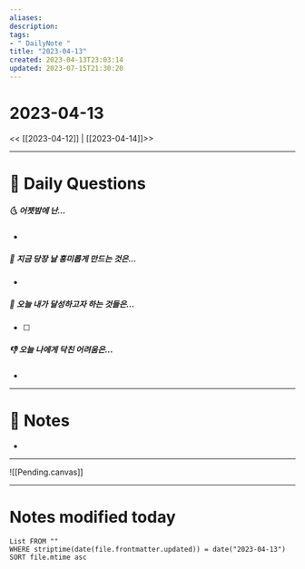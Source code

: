 ```yaml
---
aliases: 
description:
tags:
- " DailyNote "
title: "2023-04-13"
created: 2023-04-13T23:03:14
updated: 2023-07-15T21:30:20
---
```


# 2023-04-13

<< [[2023-04-12]] | [[2023-04-14]]>>

---

# 📅 Daily Questions

##### 🌜 어젯밤에 난...

- 

##### 🙌 지금 당장 날 흥미롭게 만드는 것은...

- 

##### 🚀 오늘 내가 달성하고자 하는 것들은...

- [ ] 

##### 👎 오늘 나에게 닥친 어려움은...

- 

---

# 📝 Notes

- 

___

![[Pending.canvas]]

---

# Notes modified today

```dataview
List FROM "" 
WHERE striptime(date(file.frontmatter.updated)) = date("2023-04-13") 
SORT file.mtime asc
```
